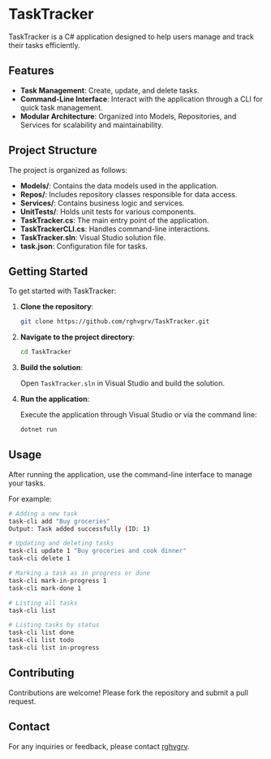 
# TaskTracker

TaskTracker is a C# application designed to help users manage and track their tasks efficiently.

## Features

- **Task Management**: Create, update, and delete tasks.
- **Command-Line Interface**: Interact with the application through a CLI for quick task management.
- **Modular Architecture**: Organized into Models, Repositories, and Services for scalability and maintainability.

## Project Structure

The project is organized as follows:

- **Models/**: Contains the data models used in the application.
- **Repos/**: Includes repository classes responsible for data access.
- **Services/**: Contains business logic and services.
- **UnitTests/**: Holds unit tests for various components.
- **TaskTracker.cs**: The main entry point of the application.
- **TaskTrackerCLI.cs**: Handles command-line interactions.
- **TaskTracker.sln**: Visual Studio solution file.
- **task.json**: Configuration file for tasks.

## Getting Started

To get started with TaskTracker:

1. **Clone the repository**:

   ```bash
   git clone https://github.com/rghvgrv/TaskTracker.git
   ```

2. **Navigate to the project directory**:

   ```bash
   cd TaskTracker
   ```

3. **Build the solution**:

   Open `TaskTracker.sln` in Visual Studio and build the solution.

4. **Run the application**:

   Execute the application through Visual Studio or via the command line:

   ```bash
   dotnet run
   ```

## Usage

After running the application, use the command-line interface to manage your tasks.

For example:

```bash
# Adding a new task
task-cli add "Buy groceries"
Output: Task added successfully (ID: 1)

# Updating and deleting tasks
task-cli update 1 "Buy groceries and cook dinner"
task-cli delete 1

# Marking a task as in progress or done
task-cli mark-in-progress 1
task-cli mark-done 1

# Listing all tasks
task-cli list

# Listing tasks by status
task-cli list done
task-cli list todo
task-cli list in-progress
```

## Contributing

Contributions are welcome! Please fork the repository and submit a pull request.

## Contact

For any inquiries or feedback, please contact [rghvgrv](https://github.com/rghvgrv).

